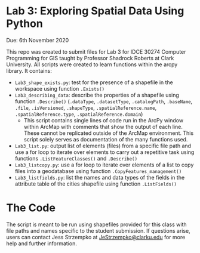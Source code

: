 # Lab 3: Exploring Spatial Data Using Python
Due: 6th November 2020

This repo was created to submit files for Lab 3 for IDCE 30274 Computer Programming for GIS taught by Professor Shadrock Roberts at Clark University. All scripts were created to learn functions within the arcpy library. It contains:
* `Lab3_shape_exists.py`: test for the presence of a shapefile in the workspace using function `.Exists()`
* `Lab3_describing_data`: describe the properties of a shapefile using function `.Describe()` (`.dataType`, `.datasetType`, `.catalogPath`, `.baseName`, `.file`, `.isVersioned`, `.shapeType`, `.spatialReference.name`, `.spatialReference.type`, `.spatialReference.domain`)
  + This script contains single lines of code run in the ArcPy window within ArcMap with comments that show the output of each line. These cannot be replicated outside of the ArcMap environment. This script solely serves as documentation of the many functions used. 
* `Lab3_list.py`:  output list of elements (files) from a specific file path and use a for loop to iterate over elements to carry out a repetitive task using functions `.ListFeatureClasses()` and `.Describe()`
* `Lab3_listcopy.py`: use a for loop to iterate over elements of a list to copy files into a geodatabase using function `.CopyFeatures_management()`
* `Lab3_listfields.py`: list the names and data types of the fields in the attribute table of the cities shapefile using function `.ListFields()`

# The Code
The script is meant to be run using shapefiles provided for this class with file paths and names specific to the student submission. If questions arise, users can contact Jess Strzempko at JeStrzempko@clarku.edu for more help and further information.
